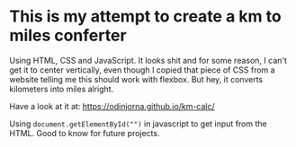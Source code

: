 # This is my attempt to create a km to miles conferter

Using HTML, CSS and JavaScript. It looks shit and for some reason, I can't get it to center vertically, even though I copied that piece of CSS from a website telling me this should work with flexbox. But hey, it converts kilometers into miles alright.

Have a look at it at: https://odinjorna.github.io/km-calc/

Using `document.getElementById("")` in javascript to get input from the HTML. Good to know for future projects.
